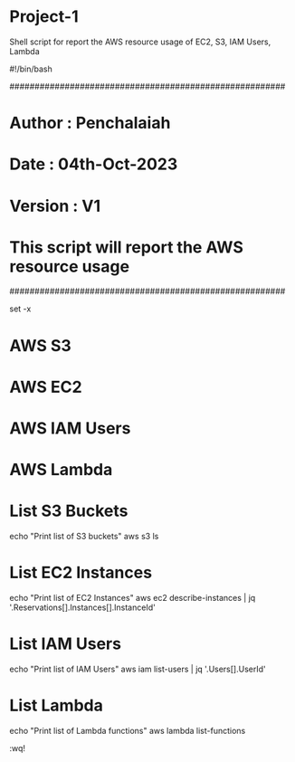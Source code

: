 # Project-1
Shell script for report the AWS resource usage of EC2, S3, IAM Users, Lambda


#!/bin/bash

#######################################################
# Author : Penchalaiah                                #
# Date :  04th-Oct-2023                               #
#                                                     #
# Version : V1                                        #
#                                                     #
# This script will report the AWS resource usage      #
#######################################################

set -x

# AWS S3
# AWS EC2
# AWS IAM Users
# AWS Lambda

# List S3 Buckets
echo "Print list of S3 buckets"
aws s3 ls

# List EC2 Instances
echo "Print list of EC2 Instances"
aws ec2 describe-instances | jq '.Reservations[].Instances[].InstanceId'

# List IAM Users
echo "Print list of IAM Users"
aws iam list-users | jq '.Users[].UserId'

# List Lambda
echo "Print list of Lambda functions"
aws lambda list-functions

:wq!
